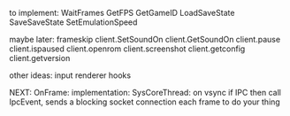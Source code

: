 to implement:
WaitFrames
GetFPS
GetGameID
LoadSaveState
SaveSaveState
SetEmulationSpeed


maybe later:
frameskip
client.SetSoundOn
client.GetSoundOn
client.pause
client.ispaused
client.openrom
client.screenshot
client.getconfig
client.getversion

other ideas:
input
renderer hooks



NEXT: OnFrame:
implementation:
SysCoreThread: on vsync if IPC then call IpcEvent, sends a blocking socket
connection each frame to do your thing
